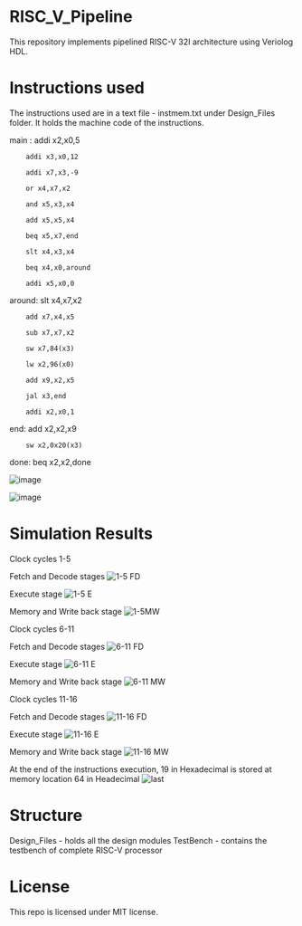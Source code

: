# RISC_V_Pipeline

This repository implements pipelined RISC-V 32I architecture using Veriolog HDL.

# Instructions used

The instructions used are in a text file - instmem.txt under Design_Files folder. It holds the machine code of the instructions.


main :  addi x2,x0,5 

        addi x3,x0,12
        
        addi x7,x3,-9
        
        or x4,x7,x2
        
        and x5,x3,x4
        
        add x5,x5,x4
        
        beq x5,x7,end
        
        slt x4,x3,x4
        
        beq x4,x0,around
        
        addi x5,x0,0

around: slt x4,x7,x2
 		    
        add x7,x4,x5
        
        sub x7,x7,x2
        
        sw x7,84(x3)
        
        lw x2,96(x0)
        
        add x9,x2,x5
        
        jal x3,end
        
        addi x2,x0,1      

end:    add x2,x2,x9
        
        sw x2,0x20(x3)

done:   beq x2,x2,done


![image](https://github.com/Hafsa1918/RISC_V_Pipeline/assets/70684075/edebec44-d662-48c9-85ff-9b176f0411a2)


![image](https://github.com/Hafsa1918/RISC_V_Pipeline/assets/70684075/d6550425-03bc-4357-822e-146ca154c4b0)


# Simulation Results

Clock cycles 1-5

Fetch and Decode stages
![1-5 FD](https://github.com/Hafsa1918/RISC_V_Pipeline/assets/70684075/2088c337-e398-4e95-80a9-0d7ca43ee44c)

Execute stage
![1-5 E](https://github.com/Hafsa1918/RISC_V_Pipeline/assets/70684075/78dad1c8-0ac7-40e6-a4a6-d696b6f21435)

Memory and Write back stage
![1-5MW](https://github.com/Hafsa1918/RISC_V_Pipeline/assets/70684075/876f90d8-e7ec-4e31-8547-f6ad2f71d7b3)

Clock cycles 6-11

Fetch and Decode stages
![6-11 FD](https://github.com/Hafsa1918/RISC_V_Pipeline/assets/70684075/1bc40eaf-29b1-4312-8da3-63e434199f40)

Execute stage
![6-11 E](https://github.com/Hafsa1918/RISC_V_Pipeline/assets/70684075/c3d10e06-870a-43b3-a9e2-c82f3f7f9a41)

Memory and Write back stage
![6-11 MW](https://github.com/Hafsa1918/RISC_V_Pipeline/assets/70684075/356ddd4a-09e9-4ec3-968e-f562c266e4a1)

Clock cycles 11-16

Fetch and Decode stages
![11-16 FD](https://github.com/Hafsa1918/RISC_V_Pipeline/assets/70684075/7220ee78-94f6-46c3-8fe8-d139e5ce3137)

Execute stage
![11-16 E](https://github.com/Hafsa1918/RISC_V_Pipeline/assets/70684075/63c797c5-011a-41ec-b60b-d54b72944384)

Memory and Write back stage
![11-16 MW](https://github.com/Hafsa1918/RISC_V_Pipeline/assets/70684075/d0e77ab6-51cd-4268-8439-db9e16da32c6)

At the end of the instructions execution, 19 in Hexadecimal is stored at memory location 64 in Headecimal
![last](https://github.com/Hafsa1918/RISC_V_Pipeline/assets/70684075/84b7e5e8-b617-4ebc-809e-9078e39dfb44)


# Structure

Design_Files - holds all the design modules
TestBench - contains the testbench of complete RISC-V processor

# License
This repo is licensed under MIT license.






